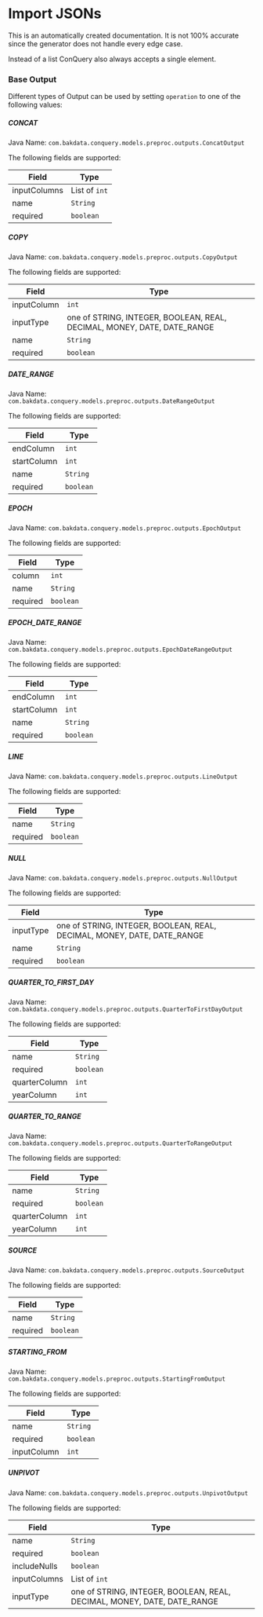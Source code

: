 
# Import JSONs
This is an automatically created documentation. It is not 100% accurate since the generator does not handle every edge case.

Instead of a list ConQuery also always accepts a single element.


### Base Output


Different types of Output can be used by setting `operation` to one of the following values:


##### CONCAT
Java Name: `com.bakdata.conquery.models.preproc.outputs.ConcatOutput`

The following fields are supported:

| Field | Type |
| --- | --- |
| inputColumns | List of `int` | 
| name | `String` | 
| required | `boolean` | 

##### COPY
Java Name: `com.bakdata.conquery.models.preproc.outputs.CopyOutput`

The following fields are supported:

| Field | Type |
| --- | --- |
| inputColumn | `int` | 
| inputType | one of STRING, INTEGER, BOOLEAN, REAL, DECIMAL, MONEY, DATE, DATE_RANGE | 
| name | `String` | 
| required | `boolean` | 

##### DATE_RANGE
Java Name: `com.bakdata.conquery.models.preproc.outputs.DateRangeOutput`

The following fields are supported:

| Field | Type |
| --- | --- |
| endColumn | `int` | 
| startColumn | `int` | 
| name | `String` | 
| required | `boolean` | 

##### EPOCH
Java Name: `com.bakdata.conquery.models.preproc.outputs.EpochOutput`

The following fields are supported:

| Field | Type |
| --- | --- |
| column | `int` | 
| name | `String` | 
| required | `boolean` | 

##### EPOCH_DATE_RANGE
Java Name: `com.bakdata.conquery.models.preproc.outputs.EpochDateRangeOutput`

The following fields are supported:

| Field | Type |
| --- | --- |
| endColumn | `int` | 
| startColumn | `int` | 
| name | `String` | 
| required | `boolean` | 

##### LINE
Java Name: `com.bakdata.conquery.models.preproc.outputs.LineOutput`

The following fields are supported:

| Field | Type |
| --- | --- |
| name | `String` | 
| required | `boolean` | 

##### NULL
Java Name: `com.bakdata.conquery.models.preproc.outputs.NullOutput`

The following fields are supported:

| Field | Type |
| --- | --- |
| inputType | one of STRING, INTEGER, BOOLEAN, REAL, DECIMAL, MONEY, DATE, DATE_RANGE | 
| name | `String` | 
| required | `boolean` | 

##### QUARTER_TO_FIRST_DAY
Java Name: `com.bakdata.conquery.models.preproc.outputs.QuarterToFirstDayOutput`

The following fields are supported:

| Field | Type |
| --- | --- |
| name | `String` | 
| required | `boolean` | 
| quarterColumn | `int` | 
| yearColumn | `int` | 

##### QUARTER_TO_RANGE
Java Name: `com.bakdata.conquery.models.preproc.outputs.QuarterToRangeOutput`

The following fields are supported:

| Field | Type |
| --- | --- |
| name | `String` | 
| required | `boolean` | 
| quarterColumn | `int` | 
| yearColumn | `int` | 

##### SOURCE
Java Name: `com.bakdata.conquery.models.preproc.outputs.SourceOutput`

The following fields are supported:

| Field | Type |
| --- | --- |
| name | `String` | 
| required | `boolean` | 

##### STARTING_FROM
Java Name: `com.bakdata.conquery.models.preproc.outputs.StartingFromOutput`

The following fields are supported:

| Field | Type |
| --- | --- |
| name | `String` | 
| required | `boolean` | 
| inputColumn | `int` | 

##### UNPIVOT
Java Name: `com.bakdata.conquery.models.preproc.outputs.UnpivotOutput`

The following fields are supported:

| Field | Type |
| --- | --- |
| name | `String` | 
| required | `boolean` | 
| includeNulls | `boolean` | 
| inputColumns | List of `int` | 
| inputType | one of STRING, INTEGER, BOOLEAN, REAL, DECIMAL, MONEY, DATE, DATE_RANGE | 



